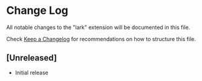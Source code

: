 # Change Log
All notable changes to the "lark" extension will be documented in this file.

Check [Keep a Changelog](http://keepachangelog.com/) for recommendations on how to structure this file.

## [Unreleased]
- Initial release